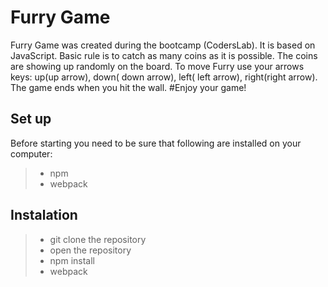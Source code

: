 # Furry Game

Furry Game was created during the bootcamp (CodersLab). It is based on JavaScript.
Basic rule is to catch as many coins as it is possible.
The coins are showing up randomly on the board.
To move Furry use your arrows keys: up(up arrow), down( down arrow), left( left arrow), right(right arrow).
The game ends when you hit the wall.
#Enjoy your game!


## Set up

Before starting you need to be sure that following are installed on your computer:
>- npm
>- webpack

## Instalation

> - git clone the repository
> - open the repository
> - npm install
> - webpack


